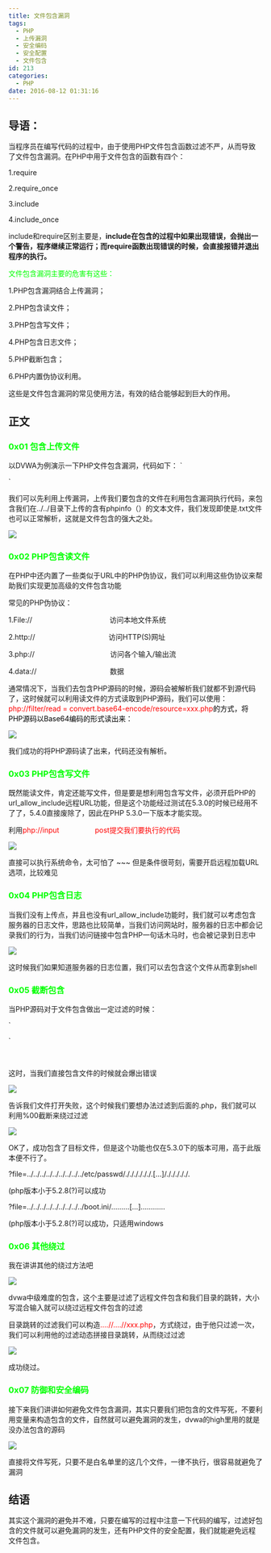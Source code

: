 ```yaml
---
title: 文件包含漏洞
tags:
  - PHP
  - 上传漏洞
  - 安全编码
  - 安全配置
  - 文件包含
id: 213
categories:
  - PHP
date: 2016-08-12 01:31:16
---
```



## 导语：

当程序员在编写代码的过程中，由于使用PHP文件包含函数过滤不严，从而导致了文件包含漏洞。在PHP中用于文件包含的函数有四个：

1.require

2.require_once

3.include

4.include_once
<!--more-->
include和require区别主要是，**include在包含的过程中如果出现错误，会抛出一个警告，程序继续正常运行；而require函数出现错误的时候，会直接报错并退出程序的执行。**

<span style="color: #00ff00;">文件包含漏洞主要的危害有这些：</span>

1.PHP包含漏洞结合上传漏洞；

2.PHP包含读文件；

3.PHP包含写文件；

4.PHP包含日志文件；

5.PHP截断包含；

6.PHP内置伪协议利用。

这些是文件包含漏洞的常见使用方法，有效的结合能够起到巨大的作用。

## 正文

### <span style="color: #00ff00;">0x01 包含上传文件</span>

以DVWA为例演示一下PHP文件包含漏洞，代码如下：
`
<?php 
 $file = $_GET['page']; 
 include $file; 
?>
`

我们可以先利用上传漏洞，上传我们要包含的文件在利用包含漏洞执行代码，来包含我们在../../目录下上传的含有phpinfo（）的文本文件，我们发现即使是.txt文件也可以正常解析，这就是文件包含的强大之处。

![](http://www.blbana.cc/wp-content/uploads/2016/08/84cb0880bd8f9ba48f1632f357a35528.png)

### <span style="color: #00ff00;">0x02 PHP包含读文件</span>

在PHP中还内置了一些类似于URL中的PHP伪协议，我们可以利用这些伪协议来帮助我们实现更加高级的文件包含功能

常见的PHP伪协议：

1.File://                                       访问本地文件系统

2.http://                                     访问HTTP(S)网址

3.php://                                      访问各个输入/输出流

4.data://                                     数据

通常情况下，当我们去包含PHP源码的时候，源码会被解析我们就都不到源代码了，这时候就可以利用读文件的方式读取到PHP源码，我们可以使用：<span style="color: #ff0000;">php://filter/read = convert.base64-encode/resource=xxx.php<span style="color: #000000;">的方式，将PHP源码以Base64编码的形式读出来：</span></span>

![](http://www.blbana.cc/wp-content/uploads/2016/08/9e99390babe65ed9eefc68d43ad8d956.png)

我们成功的将PHP源码读了出来，代码还没有解析。

### <span style="color: #00ff00;">0x03 PHP包含写文件</span>

既然能读文件，肯定还能写文件，但是要是想利用包含写文件，必须开启PHP的url_allow_include远程URL功能，但是这个功能经过测试在5.3.0的时候已经用不了了，5.4.0直接废除了，因此在PHP 5.3.0一下版本才能实现。

利用<span style="color: #ff0000;">php://input                  post提交我们要执行的代码</span>

![](http://www.blbana.cc/wp-content/uploads/2016/08/fac174c186ff0bb7aa4ab67646c21b0c.png)

直接可以执行系统命令，太可怕了 ~~~ 但是条件很苛刻，需要开启远程加载URL选项，比较难见

### <span style="color: #00ff00;">0x04 PHP包含日志</span>

当我们没有上传点，并且也没有url_allow_include功能时，我们就可以考虑包含服务器的日志文件，思路也比较简单，当我们访问网站时，服务器的日志中都会记录我们的行为，当我们访问链接中包含PHP一句话木马时，也会被记录到日志中

![](http://www.blbana.cc/wp-content/uploads/2016/08/7bdabdf0a07f24abc1563a7584f2659d.png)

这时候我们如果知道服务器的日志位置，我们可以去包含这个文件从而拿到shell

### <span style="color: #00ff00;">0x05 截断包含</span>

当PHP源码对于文件包含做出一定过滤的时候：

`
 <?php
	if(isset($_GET['page'])){
		include $_GET['page'].'.php';
	}else{
		include 'index.php';
	}
?>
`
&nbsp;

&nbsp;

这时，当我们直接包含文件的时候就会爆出错误

![](http://www.blbana.cc/wp-content/uploads/2016/08/7b018d097adad6fd396ae44fb4c73001.png)

告诉我们文件打开失败，这个时候我们要想办法过滤到后面的.php，我们就可以利用%00截断来绕过过滤

![](http://www.blbana.cc/wp-content/uploads/2016/08/9d16cfea863bc7364677e5fff5586337.png)

OK了，成功包含了目标文件，但是这个功能也仅在5.3.0下的版本可用，高于此版本便不行了。

?file=../../../../../../../../../etc/passwd/././././././.[…]/./././././.

(php版本小于5.2.8(?)可以成功

?file=../../../../../../../../../boot.ini/………[…]…………

(php版本小于5.2.8(?)可以成功，只适用windows

### <span style="color: #00ff00;">0x06 其他绕过</span>

我在讲讲其他的绕过方法吧

![](http://www.blbana.cc/wp-content/uploads/2016/08/0bc2febad008ede864b28b6e47aea185.png)

dvwa中级难度的包含，这个主要是过滤了远程文件包含和我们目录的跳转，大小写混合输入就可以绕过远程文件包含的过滤

目录跳转的过滤我们可以构造<span style="color: #ff0000;">....//....//xxx.php</span>，方式绕过，由于他只过滤一次，我们可以利用他的过滤动态拼接目录跳转，从而绕过过滤

![](http://www.blbana.cc/wp-content/uploads/2016/08/ac125e2c11bf6d6c5e0d5b5e68d3c010.png)

成功绕过。

### <span style="color: #00ff00;">0x07 防御和安全编码</span>

接下来我们讲讲如何避免文件包含漏洞，其实只要我们把包含的文件写死，不要利用变量来构造包含的文件，自然就可以避免漏洞的发生，dvwa的high里用的就是没办法包含的源码

![](http://www.blbana.cc/wp-content/uploads/2016/08/4e83e88f3b00069bd2d8c76eb06ea6ff.png)

直接将文件写死，只要不是白名单里的这几个文件，一律不执行，很容易就避免了漏洞

## 结语

其实这个漏洞的避免并不难，只要在编写的过程中注意一下代码的编写，过滤好包含的文件就可以避免漏洞的发生，还有PHP文件的安全配置，我们就能避免远程文件包含。

&nbsp;